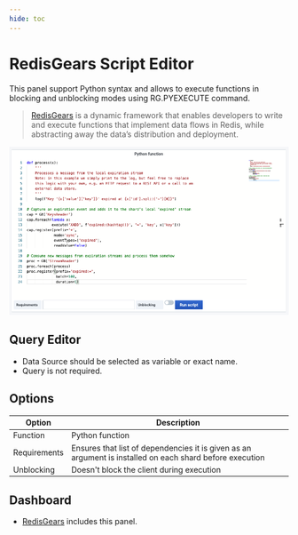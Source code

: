 ```yaml
---
hide: toc
---
```


# RedisGears Script Editor

This panel support Python syntax and allows to execute functions in blocking and unblocking modes using RG.PYEXECUTE command.

> [RedisGears](https://oss.redislabs.com/redisgears/) is a dynamic framework that enables developers to write and execute functions that implement data flows in Redis, while abstracting away the data’s distribution and deployment.

![RedisGears-Panel](../../images/redis-app/panels/gears-panel.png)

## Query Editor

- Data Source should be selected as variable or exact name.
- Query is not required.

## Options

| Option       | Description                                                                                              |
| ------------ | -------------------------------------------------------------------------------------------------------- |
| Function     | Python function                                                                                          |
| Requirements | Ensures that list of dependencies it is given as an argument is installed on each shard before execution |
| Unblocking   | Doesn't block the client during execution                                                                |

## Dashboard

- [RedisGears](../dashboards/redis-gears.md) includes this panel.
